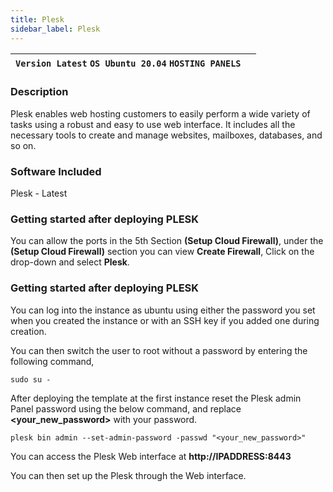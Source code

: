 ```yaml
---
title: Plesk
sidebar_label: Plesk
---
```


|**`Version Latest` `OS Ubuntu 20.04` `HOSTING PANELS`**|  |
|-------------------------------------------------------|--|

### Description

Plesk enables web hosting customers to easily perform a wide variety of tasks using a robust and easy to use web interface. It includes all the necessary tools to create and manage websites, mailboxes, databases, and so on.

### Software Included

Plesk - Latest

### Getting started after deploying PLESK

You can allow the ports in the 5th Section **(Setup Cloud Firewall)**, under the **(Setup Cloud Firewall)** section you can view **Create Firewall**, Click on the drop-down and select **Plesk**. 

### Getting started after deploying PLESK

You can log into the instance as ubuntu using either the password you set when you created the instance or with an SSH key if you added one during creation.

You can then switch the user to root without a password by entering the following command,
~~~
sudo su -
~~~

After deploying the template at the first instance reset the Plesk admin Panel password using the below command, and replace **<your_new_password>** with your password.

~~~
plesk bin admin --set-admin-password -passwd "<your_new_password>"
~~~

You can access the Plesk Web interface at **http://IPADDRESS:8443**

You can then set up the Plesk through the Web interface.